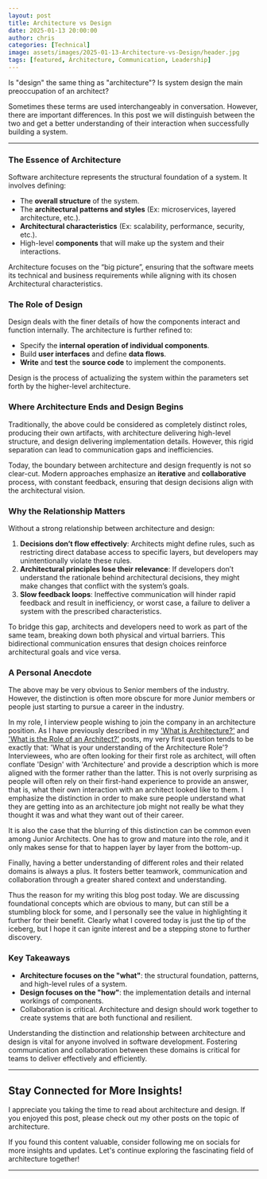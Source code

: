 ```yaml
---
layout: post
title: Architecture vs Design
date: 2025-01-13 20:00:00
author: chris
categories: [Technical]
image: assets/images/2025-01-13-Architecture-vs-Design/header.jpg
tags: [featured, Architecture, Communication, Leadership]
---
```


Is "design" the same thing as "architecture"? Is system design the main preoccupation of an architect? 

Sometimes these terms are used interchangeably in conversation. However, there are important differences. In this post we will distinguish between the two and get a better understanding of their interaction when successfully building a system.

---

### **The Essence of Architecture**

Software architecture represents the structural foundation of a system. It involves defining:

- The **overall structure** of the system.
- The **architectural patterns and styles** (Ex: microservices, layered architecture, etc.).
- **Architectural characteristics** (Ex: scalability, performance, security, etc.).
- High-level **components** that will make up the system and their interactions.

Architecture focuses on the “big picture”, ensuring that the software meets its technical and business requirements while aligning with its chosen Architectural characteristics.

### **The Role of Design**

Design deals with the finer details of how the components interact and function internally. The architecture is further refined to:

- Specify the **internal operation of individual components**.
- Build **user interfaces** and define **data flows**.
- **Write** and **test** the **source code** to implement the components.

Design is the process of actualizing the system within the parameters set forth by the higher-level architecture.

### **Where Architecture Ends and Design Begins**

Traditionally, the above could be considered as completely distinct roles, producing their own artifacts, with architecture delivering high-level structure, and design delivering implementation details. However, this rigid separation can lead to communication gaps and inefficiencies. 

Today, the boundary between architecture and design frequently is not so clear-cut. Modern approaches emphasize an **iterative** and **collaborative** process, with constant feedback, ensuring that design decisions align with the architectural vision.

### **Why the Relationship Matters**

Without a strong relationship between architecture and design:

1. **Decisions don’t flow effectively**: Architects might define rules, such as restricting direct database access to specific layers, but developers may unintentionally violate these rules.
2. **Architectural principles lose their relevance**: If developers don’t understand the rationale behind architectural decisions, they might make changes that conflict with the system’s goals.
3. **Slow feedback loops**: Ineffective communication will hinder rapid feedback and result in inefficiency, or worst case, a failure to deliver a system with the prescribed characteristics.

To bridge this gap, architects and developers need to work as part of the same team, breaking down both physical and virtual barriers. This bidirectional communication ensures that design choices reinforce architectural goals and vice versa.

### **A Personal Anecdote**

The above may be very obvious to Senior members of the industry. However, the distinction is often more obscure for more Junior members or people just starting to pursue a career in the industry.

In my role, I interview people wishing to join the company in an architecture position. As I have previously described in my ['What is Architecture?'](https://christopherpowell.eu/What-is-Architecture/) and ['What is the Role of an Architect?'](https://christopherpowell.eu/What-is-the-Role-of-an-Architect/) posts, my very first question tends to be exactly that: 'What is your understanding of the Architecture Role'? Interviewees, who are often looking for their first role as architect, will often conflate 'Design' with 'Architecture' and provide a description which is more aligned with the former rather than the latter. This is not overly surprising as people will often rely on their first-hand experience to provide an answer, that is, what their own interaction with an architect looked like to them. I emphasize the distinction in order to make sure people understand what they are getting into as an architecture job might not really be what they thought it was and what they want out of their career.

It is also the case that the blurring of this distinction can be common even among Junior Architects. One has to grow and mature into the role, and it only makes sense for that to happen layer by layer from the bottom-up.

Finally, having a better understanding of different roles and their related domains is always a plus. It fosters better teamwork, communication and collaboration through a greater shared context and understanding.

Thus the reason for my writing this blog post today. We are discussing foundational concepts which are obvious to many, but can still be a stumbling block for some, and I personally see the value in highlighting it further for their benefit. Clearly what I covered today is just the tip of the iceberg, but I hope it can ignite interest and be a stepping stone to further discovery.

### **Key Takeaways**

- **Architecture focuses on the "what"**: the structural foundation, patterns, and high-level rules of a system.
- **Design focuses on the "how"**: the implementation details and internal workings of components.
- Collaboration is critical. Architecture and design should work together to create systems that are both functional and resilient.

Understanding the distinction and relationship  between architecture and design is vital for anyone involved in software development. Fostering communication and collaboration between these domains is critical for teams to deliver effectively and efficiently.


---

## Stay Connected for More Insights!

I appreciate you taking the time to read about architecture and design. If you enjoyed this post, please check out my other posts on the topic of architecture.

If you found this content valuable, consider following me on socials for more insights and updates. Let's continue exploring the fascinating field of architecture together!

---

